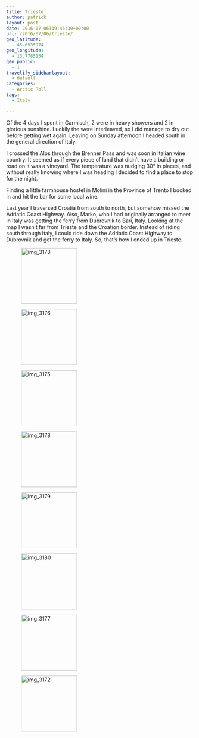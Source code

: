 ```yaml
---
title: Trieste
author: patrick
layout: post
date: 2016-07-06T19:46:30+00:00
url: /2016/07/06/trieste/
geo_latitude:
  - 45.6535974
geo_longitude:
  - 13.7785154
geo_public:
  - 1
travelify_sidebarlayout:
  - default
categories:
  - Arctic Roll
tags:
  - Italy

---
```

Of the 4 days I spent in Garmisch, 2 were in heavy showers and 2 in glorious sunshine. Luckily the were interleaved, so I did manage to dry out before getting wet again. Leaving on Sunday afternoon I headed south in the general direction of Italy.&nbsp;

I crossed the Alps through the Brenner Pass and was soon in Italian wine country. It seemed as if every piece of land that didn&#8217;t have a building or road on it was a vineyard. The temperature was nudging 30° in places, and without really knowing where I was heading I decided to find a place to stop for the night.&nbsp;

Finding a little farmhouse hostel in Molini in the Province of Trento I booked in and hit the bar for some local wine.&nbsp;

Last year I traversed Croatia from south to north, but somehow missed the Adriatic Coast Highway. Also, Marko, who I had originally arranged to meet in Italy was getting the ferry from Dubrovnik to Bari, Italy. Looking at the map I wasn&#8217;t far from Trieste and the Croation border. Instead of riding south through Italy, I could ride down the Adriatic Coast Highway to Dubrovnik and get the ferry to Italy. So, that&#8217;s how I ended up in Trieste.

<div id='gallery-5' class='gallery galleryid-655 gallery-columns-3 gallery-size-thumbnail'>
  <figure class='gallery-item'> 
  
  <div class='gallery-icon landscape'>
    <a href='http://localhost/wordpress/wp-content/uploads/2016/07/img_3173.jpg'><img width="150" height="150" src="http://localhost/wordpress/wp-content/uploads/2016/07/img_3173-150x150.jpg" class="attachment-thumbnail size-thumbnail" alt="img_3173" /></a>
  </div></figure><figure class='gallery-item'> 
  
  <div class='gallery-icon portrait'>
    <a href='http://localhost/wordpress/wp-content/uploads/2016/07/img_3176.jpg'><img width="150" height="150" src="http://localhost/wordpress/wp-content/uploads/2016/07/img_3176-150x150.jpg" class="attachment-thumbnail size-thumbnail" alt="img_3176" /></a>
  </div></figure><figure class='gallery-item'> 
  
  <div class='gallery-icon portrait'>
    <a href='http://localhost/wordpress/wp-content/uploads/2016/07/img_3175-1.jpg'><img width="150" height="150" src="http://localhost/wordpress/wp-content/uploads/2016/07/img_3175-1-150x150.jpg" class="attachment-thumbnail size-thumbnail" alt="img_3175" /></a>
  </div></figure><figure class='gallery-item'> 
  
  <div class='gallery-icon landscape'>
    <a href='http://localhost/wordpress/wp-content/uploads/2016/07/img_3178.jpg'><img width="150" height="150" src="http://localhost/wordpress/wp-content/uploads/2016/07/img_3178-150x150.jpg" class="attachment-thumbnail size-thumbnail" alt="img_3178" /></a>
  </div></figure><figure class='gallery-item'> 
  
  <div class='gallery-icon portrait'>
    <a href='http://localhost/wordpress/wp-content/uploads/2016/07/img_3179-1.jpg'><img width="150" height="150" src="http://localhost/wordpress/wp-content/uploads/2016/07/img_3179-1-150x150.jpg" class="attachment-thumbnail size-thumbnail" alt="img_3179" /></a>
  </div></figure><figure class='gallery-item'> 
  
  <div class='gallery-icon landscape'>
    <a href='http://localhost/wordpress/wp-content/uploads/2016/07/img_3180.jpg'><img width="150" height="150" src="http://localhost/wordpress/wp-content/uploads/2016/07/img_3180-150x150.jpg" class="attachment-thumbnail size-thumbnail" alt="img_3180" /></a>
  </div></figure><figure class='gallery-item'> 
  
  <div class='gallery-icon landscape'>
    <a href='http://localhost/wordpress/wp-content/uploads/2016/07/img_3177.jpg'><img width="150" height="150" src="http://localhost/wordpress/wp-content/uploads/2016/07/img_3177-150x150.jpg" class="attachment-thumbnail size-thumbnail" alt="img_3177" srcset="http://localhost/wordpress/wp-content/uploads/2016/07/img_3177-150x150.jpg 150w, http://localhost/wordpress/wp-content/uploads/2016/07/img_3177-300x300.jpg 300w, http://localhost/wordpress/wp-content/uploads/2016/07/img_3177-768x768.jpg 768w, http://localhost/wordpress/wp-content/uploads/2016/07/img_3177.jpg 960w" sizes="(max-width: 150px) 85vw, 150px" /></a>
  </div></figure><figure class='gallery-item'> 
  
  <div class='gallery-icon landscape'>
    <a href='http://localhost/wordpress/wp-content/uploads/2016/07/img_3172-3.jpg'><img width="150" height="150" src="http://localhost/wordpress/wp-content/uploads/2016/07/img_3172-3-150x150.jpg" class="attachment-thumbnail size-thumbnail" alt="img_3172" /></a>
  </div></figure>
</div>